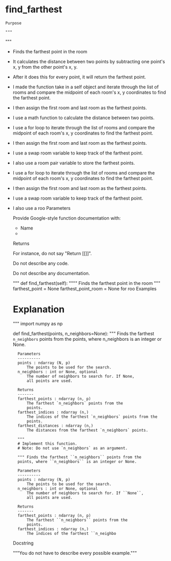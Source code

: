 # find_farthest

    Purpose

    """
"""
- Finds the farthest point in the room
- It calculates the distance between two points by subtracting one point's x, y from the other point's x, y.
- After it does this for every point, it will return the farthest point.
- I made the function take in a self object and iterate through the list of rooms and compare the midpoint of each room's x, y coordinates to find the farthest point.
- I then assign the first room and last room as the farthest points.
- I use a math function to calculate the distance between two points.
- I use a for loop to iterate through the list of rooms and compare the midpoint of each room's x, y coordinates to find the farthest point.
- I then assign the first room and last room as the farthest points.
- I use a swap room variable to keep track of the farthest point.
- I also use a room pair variable to store the farthest points.
- I use a for loop to iterate through the list of rooms and compare the midpoint of each room's x, y coordinates to find the farthest point.
- I then assign the first room and last room as the farthest points.
- I use a swap room variable to keep track of the farthest point.
- I also use a roo
    Parameters

    Provide Google-style function documentation with:
    - Name
    -
    Returns

    For instance, do not say "Return [[]]".

    Do not describe any code.

    Do not describe any documentation.


    """
def find_farthest(self):
    """" Finds the farthest point in the room """
    farthest_point = None
    farthest_point_room = None
    for roo
    Examples

    # Explanation
    """
    import numpy as np

    def find_farthest(points, n_neighbors=None):
        """ Finds the farthest `n_neighbors` points from the
        points, where n_neighbors is an integer or None.

        Parameters
        ----------
        points : ndarray (N, p)
            The points to be used for the search.
        n_neighbors : int or None, optional
            The number of neighbors to search for. If None,
            all points are used.

        Returns
        -------
        farthest_points : ndarray (n, p)
            The farthest `n_neighbors` points from the
            points.
        farthest_indices : ndarray (n,)
            The indices of the farthest `n_neighbors` points from the
            points.
        farthest_distances : ndarray (n,)
            The distances from the farthest `n_neighbors` points.

        """
        # Implement this function.
        # Note: Do not use `n_neighbors` as an argument.

        """ Finds the farthest ``n_neighbors`` points from the
        points, where ``n_neighbors`` is an integer or None.

        Parameters
        ----------
        points : ndarray (N, p)
            The points to be used for the search.
        n_neighbors : int or None, optional
            The number of neighbors to search for. If ``None``,
            all points are used.

        Returns
        -------
        farthest_points : ndarray (n, p)
            The farthest ``n_neighbors`` points from the
            points.
        farthest_indices : ndarray (n,)
            The indices of the farthest ``n_neighbo
    Docstring

    """You do not have to describe every possible example."""
    ```"""
    ```